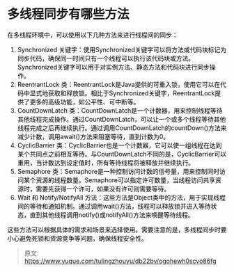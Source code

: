 # 多线程同步有哪些方法

<font style="color:rgb(0, 0, 0);background-color:rgb(248, 248, 248);">在多线程环境中，可以使用以下几种方法来进行线程间的同步：</font>

1. <font style="color:rgb(0, 0, 0);background-color:rgb(248, 248, 248);">Synchronized 关键字：使用Synchronized关键字可以将方法或代码块标记为同步代码，确保同一时间只有一个线程可以执行该代码块或方法。Synchronized关键字可以用于对实例方法、静态方法和代码块进行同步操作。</font>
2. <font style="color:rgb(0, 0, 0);background-color:rgb(248, 248, 248);">ReentrantLock 类：ReentrantLock是Java提供的可重入锁，使用它可以在代码中显式地获取和释放锁。相比于Synchronized关键字，ReentrantLock提供了更多的高级功能，如公平性、可中断等。</font>
3. <font style="color:rgb(0, 0, 0);background-color:rgb(248, 248, 248);">CountDownLatch 类：CountDownLatch是一个计数器，用来控制线程等待其他线程完成操作。通过CountDownLatch，可以让一个或多个线程等待其他线程完成之后再继续执行。通过调用CountDownLatch的countDown()方法来减少计数，调用await()方法来阻塞等待，直到计数为0。</font>
4. <font style="color:rgb(0, 0, 0);background-color:rgb(248, 248, 248);">CyclicBarrier 类：CyclicBarrier也是一个计数器，它可以使一组线程在达到某个共同点之前相互等待。与CountDownLatch不同的是，CyclicBarrier可以重用，当计数达到设定值时，所有等待线程将被释放并继续执行。</font>
5. <font style="color:rgb(0, 0, 0);background-color:rgb(248, 248, 248);">Semaphore 类：Semaphore是一种控制访问计数的信号量，用来控制同时访问某个资源的线程数量。Semaphore可以指定许可数量，当线程访问共享资源时，需要先获得一个许可，如果没有许可则需要等待。</font>
6. <font style="color:rgb(0, 0, 0);background-color:rgb(248, 248, 248);">Wait 和 Notify/NotifyAll 方法：这些方法是Object类中的方法，用于实现线程间的等待和通知机制。通过调用wait()方法，线程可以释放锁并进入等待状态，直到其他线程调用notify()或notifyAll()方法来唤醒等待线程。</font>

<font style="color:rgb(0, 0, 0);background-color:rgb(248, 248, 248);">这些方法可以根据具体的需求和场景来选择使用。需要注意的是，多线程同步时要小心避免死锁和资源竞争等问题，确保线程安全性。</font>



> 原文: <https://www.yuque.com/tulingzhouyu/db22bv/ogohewh0scvo86fg>